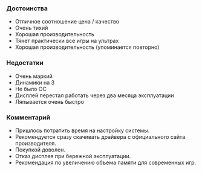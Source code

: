 ### **Достоинства**

- Отличное соотношение цена / качество
- Очень тихий
- Хорошая производительность
- Тянет практически все игры на ультрах
- Хорошая производительность (упоминается повторно)

### **Недостатки**

- Очень маркий
- Динамики на 3
- Не было ОС
- Дисплей перестал работать через два месяца эксплуатации
- Ляпывается очень быстро

### **Комментарий**

- Пришлось потратить время на настройку системы.
- Рекомендуется сразу скачивать драйвера с официального сайта производителя.
- Покупкой доволен.
- Отказ дисплея при бережной эксплуатации.
- Рекомендация по увеличению объема памяти для современных игр.